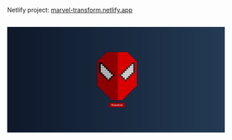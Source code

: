 Netlify project: <a href="https://marvel-transform.netlify.app/" target="_blank">marvel-transform.netlify.app</a><br><br>

<img src="marvel.png"><img>
